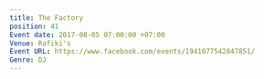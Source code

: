 ```yaml
---
title: The Factory
position: 41
Event date: 2017-08-05 07:00:00 +07:00
Venue: Rafiki's
Event URL: https://www.facebook.com/events/1941077542847851/
Genre: DJ
---
```


